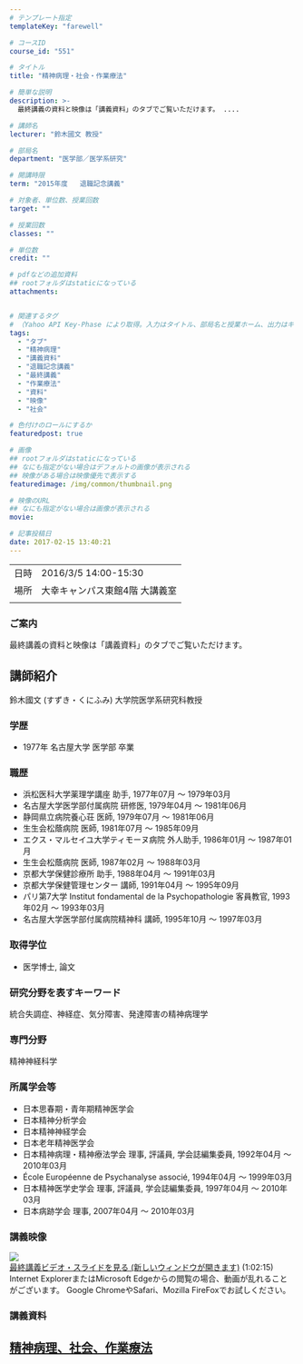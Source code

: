 ```yaml
---
# テンプレート指定
templateKey: "farewell"

# コースID
course_id: "551"

# タイトル
title: "精神病理・社会・作業療法"

# 簡単な説明
description: >-
  最終講義の資料と映像は「講義資料」のタブでご覧いただけます。 ....

# 講師名
lecturer: "鈴木國文 教授"

# 部局名
department: "医学部／医学系研究"

# 開講時限
term: "2015年度	退職記念講義"

# 対象者、単位数、授業回数
target: ""

# 授業回数
classes: ""

# 単位数
credit: ""

# pdfなどの追加資料
## rootフォルダはstaticになっている
attachments:


# 関連するタグ
# （Yahoo API Key-Phase により取得。入力はタイトル、部局名と授業ホーム、出力はキーフレーズ（tags））
tags:
  - "タブ"
  - "精神病理"
  - "講義資料"
  - "退職記念講義"
  - "最終講義"
  - "作業療法"
  - "資料"
  - "映像"
  - "社会"

# 色付けのロールにするか
featuredpost: true

# 画像
## rootフォルダはstaticになっている
## なにも指定がない場合はデフォルトの画像が表示される
## 映像がある場合は映像優先で表示する
featuredimage: /img/common/thumbnail.png

# 映像のURL
## なにも指定がない場合は画像が表示される
movie: 

# 記事投稿日
date: 2017-02-15 13:40:21
---
```


|   |   |
|---|---|
| 日時 | 2016/3/5  14:00-15:30 |
| 場所 | 大幸キャンパス東館4階 大講義室 |
|   |   |


### ご案内

最終講義の資料と映像は「講義資料」のタブでご覧いただけます。


## 講師紹介

鈴木國文 (すずき・くにふみ) 大学院医学系研究科教授

### 学歴

* 1977年 名古屋大学 医学部 卒業

### 職歴

* 浜松医科大学薬理学講座 助手, 1977年07月 ～ 1979年03月
* 名古屋大学医学部付属病院 研修医, 1979年04月 ～ 1981年06月
* 静岡県立病院養心荘 医師, 1979年07月 ～ 1981年06月
* 生生会松蔭病院 医師, 1981年07月 ～ 1985年09月
* エクス・マルセイユ大学ティモーヌ病院 外人助手, 1986年01月 ～ 1987年01月
* 生生会松蔭病院 医師, 1987年02月 ～ 1988年03月
* 京都大学保健診療所 助手, 1988年04月 ～ 1991年03月
* 京都大学保健管理センター 講師, 1991年04月 ～ 1995年09月
* パリ第7大学 Institut fondamental de la Psychopathologie 客員教官, 1993年02月 ～ 1993年03月
* 名古屋大学医学部付属病院精神科 講師, 1995年10月 ～ 1997年03月

### 取得学位

* 医学博士, 論文

### 研究分野を表すキーワード

統合失調症、神経症、気分障害、発達障害の精神病理学

### 専門分野

精神神経科学

### 所属学会等

* 日本思春期・青年期精神医学会
* 日本精神分析学会
* 日本精神神経学会
* 日本老年精神医学会
* 日本精神病理・精神療法学会 理事, 評議員, 学会誌編集委員, 1992年04月 ～ 2010年03月
* &Eacute;cole Europ&eacute;enne de Psychanalyse associ&eacute;, 1994年04月 ～ 1999年03月
* 日本精神医学史学会 理事, 評議員, 学会誌編集委員, 1997年04月 ～ 2010年03月
* 日本病跡学会 理事, 2007年04月 ～ 2010年03月


### 講義映像

<a href="https://nuvideo.media.nagoya-u.ac.jp/embed/211c3a853b750a226df06467f5fadd3c8ad2bd4f" target="blank">![](https://ocw.nagoya-u.jp/files/551/thumbnail.jpg) <br />最終講義ビデオ・スライドを見る (新しいウィンドウが開きます)</a> (1:02:15)
Internet ExplorerまたはMicrosoft Edgeからの閲覧の場合、動画が乱れることがございます。
Google ChromeやSafari、Mozilla FireFoxでお試しください。

### 講義資料

[精神病理、社会、作業療法](https://ocw.nagoya-u.jp/files/551/kogisiryo.pdf) 
-----